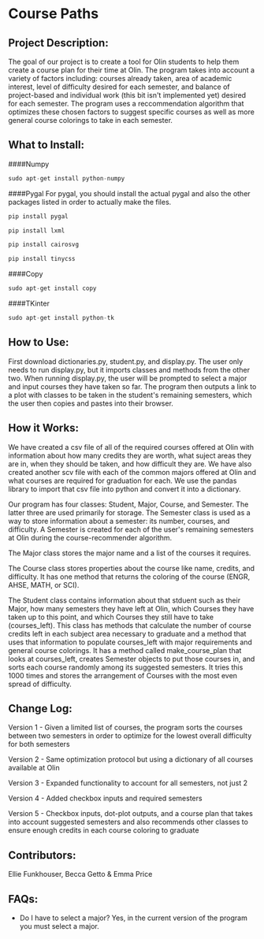 # Course Paths

## Project Description:
The goal of our project is to create a tool for Olin students to help them create a course plan for their time at Olin. The program takes into account a variety of factors including: courses already taken, area of academic interest, level of difficulty desired for each semester, and balance of project-based and individual work (this bit isn't implemented yet) desired for each semester. The program uses a reccommendation algorithm that optimizes these chosen factors to suggest specific courses as well as more general course colorings to take in each semester.

## What to Install:
####Numpy
```python
sudo apt-get install python-numpy
```
####Pygal
For pygal, you should install the actual pygal and also the other packages listed in order to actually make the files.
```python
pip install pygal
```
```python
pip install lxml
```
```python
pip install cairosvg
```
```python
pip install tinycss
```
####Copy
```python
sudo apt-get install copy
```
####TKinter
```python
sudo apt-get install python-tk
```

## How to Use:
First download dictionaries.py, student.py, and display.py. The user only needs to run display.py, but it imports classes and methods from the other two.
When running display.py, the user will be prompted to select a major and input courses they have taken so far.
The program then outputs a link to a plot with classes to be taken in the student's remaining semesters, which the user then copies and pastes into their browser.

## How it Works:
We have created a csv file of all of the required courses offered at Olin with information about how many credits they are worth, what suject areas they are in, when they should be taken, and how difficult they are. We have also created another scv file with each of the common majors offered at Olin and what courses are required for graduation for each. We use the pandas library to import that csv file into python and convert it into a dictionary.

Our program has four classes: Student, Major, Course, and Semester. The latter three are used primarily for storage.
The Semester class is used as a way to store information about a semester: its number, courses, and difficulty. A Semester is created for each of the user's remaining semesters at Olin during the course-recommender algorithm.

The Major class stores the major name and a list of the courses it requires.

The Course class stores properties about the course like name, credits, and difficulty. It has one method that returns the coloring of the course (ENGR, AHSE, MATH, or SCI).

The Student class contains information about that stduent such as their Major, how many semesters they have left at Olin, which Courses they have taken up to this point, and which Courses they still have to take (courses_left). This class has methods that calculate the number of course credits left in each subject area necessary to graduate and a method that uses that information to populate courses_left with major requirements and general course colorings. It has a method called make_course_plan that looks at courses_left, creates Semester objects to put those courses in, and sorts each course randomly among its suggested semesters. It tries this 1000 times and stores the arrangement of Courses with the most even spread of difficulty.

## Change Log:
Version 1 - Given a limited list of courses, the program sorts the courses between two semesters in order to optimize for the lowest overall difficulty for both semesters

Version 2 - Same optimization protocol but using a dictionary of all courses available at Olin

Version 3 - Expanded functionality to account for all semesters, not just 2

Version 4 - Added checkbox inputs and required semesters

Version 5 - Checkbox inputs, dot-plot outputs, and a course plan that takes into account suggested semesters and also recommends other classes to ensure enough credits in each course coloring to graduate

## Contributors:
Ellie Funkhouser, Becca Getto & Emma Price

## FAQs:
- Do I have to select a major?
Yes, in the current version of the program you must select a major.

